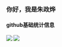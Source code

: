 ### 你好，我是朱政烨

#### github基础统计信息
<a href="https://github.com/zzy99">
  <img align="left" src="https://github-readme-stats.vercel.app/api?username=zzy99&count_private=true&show_icons=true&theme=radical" />
</a>

<a href="https://github.com/zzy99">
  <img align="center" src="https://github-readme-stats.vercel.app/api/top-langs/?username=anuraghazra&layout=compact" />
</a>

